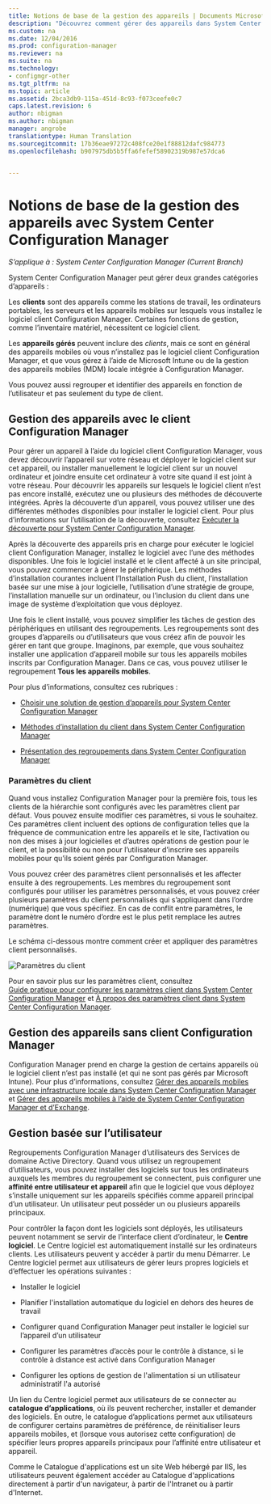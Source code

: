 ```yaml
---
title: Notions de base de la gestion des appareils | Documents Microsoft
description: "Découvrez comment gérer des appareils dans System Center Configuration Manager."
ms.custom: na
ms.date: 12/04/2016
ms.prod: configuration-manager
ms.reviewer: na
ms.suite: na
ms.technology:
- configmgr-other
ms.tgt_pltfrm: na
ms.topic: article
ms.assetid: 2bca3db9-115a-451d-8c93-f073ceefe0c7
caps.latest.revision: 6
author: nbigman
ms.author: nbigman
manager: angrobe
translationtype: Human Translation
ms.sourcegitcommit: 17b36eae97272c408fce20e1f88812dafc984773
ms.openlocfilehash: b907975db5b5ffa6fefef58902319b987e57dca6


---
```

# <a name="fundamentals-of-managing-devices-with-system-center-configuration-manager"></a>Notions de base de la gestion des appareils avec System Center Configuration Manager

*S’applique à : System Center Configuration Manager (Current Branch)*

System Center Configuration Manager peut gérer deux grandes catégories d’appareils :

Les **clients** sont des appareils comme les stations de travail, les ordinateurs portables, les serveurs et les appareils mobiles sur lesquels vous installez le logiciel client Configuration Manager. Certaines fonctions de gestion, comme l’inventaire matériel, nécessitent ce logiciel client.  

Les **appareils gérés** peuvent inclure des *clients*, mais ce sont en général des appareils mobiles où vous n’installez pas le logiciel client Configuration Manager, et que vous gérez à l’aide de Microsoft Intune ou de la gestion des appareils mobiles (MDM) locale intégrée à Configuration Manager.

Vous pouvez aussi regrouper et identifier des appareils en fonction de l’utilisateur et pas seulement du type de client.

## <a name="managing-devices-with-the-configuration-manager-client"></a>Gestion des appareils avec le client Configuration Manager

Pour gérer un appareil à l’aide du logiciel client Configuration Manager, vous devez découvrir l’appareil sur votre réseau et déployer le logiciel client sur cet appareil, ou installer manuellement le logiciel client sur un nouvel ordinateur et joindre ensuite cet ordinateur à votre site quand il est joint à votre réseau. Pour découvrir les appareils sur lesquels le logiciel client n’est pas encore installé, exécutez une ou plusieurs des méthodes de découverte intégrées. Après la découverte d’un appareil, vous pouvez utiliser une des différentes méthodes disponibles pour installer le logiciel client. Pour plus d’informations sur l’utilisation de la découverte, consultez [Exécuter la découverte pour System Center Configuration Manager](../../core/servers/deploy/configure/run-discovery.md).  

 Après la découverte des appareils pris en charge pour exécuter le logiciel client Configuration Manager, installez le logiciel avec l’une des méthodes disponibles. Une fois le logiciel installé et le client affecté à un site principal, vous pouvez commencer à gérer le périphérique.  Les méthodes d’installation courantes incluent l’Installation Push du client, l’installation basée sur une mise à jour logicielle, l’utilisation d’une stratégie de groupe, l’installation manuelle sur un ordinateur, ou l’inclusion du client dans une image de système d’exploitation que vous déployez.  

 Une fois le client installé, vous pouvez simplifier les tâches de gestion des périphériques en utilisant des regroupements. Les regroupements sont des groupes d’appareils ou d’utilisateurs que vous créez afin de pouvoir les gérer en tant que groupe. Imaginons, par exemple, que vous souhaitez installer une application d’appareil mobile sur tous les appareils mobiles inscrits par Configuration Manager. Dans ce cas, vous pouvez utiliser le regroupement **Tous les appareils mobiles**.  

 Pour plus d’informations, consultez ces rubriques :  

-   [Choisir une solution de gestion d’appareils pour System Center Configuration Manager](../../core/plan-design/choose-a-device-management-solution.md)  

-   [Méthodes d’installation du client dans System Center Configuration Manager](../../core/clients/deploy/plan/client-installation-methods.md)  

-   [Présentation des regroupements dans System Center Configuration Manager](../../core/clients/manage/collections/introduction-to-collections.md)  

### <a name="client-settings"></a>Paramètres du client  
 Quand vous installez Configuration Manager pour la première fois, tous les clients de la hiérarchie sont configurés avec les paramètres client par défaut. Vous pouvez ensuite modifier ces paramètres, si vous le souhaitez. Ces paramètres client incluent des options de configuration telles que la fréquence de communication entre les appareils et le site, l’activation ou non des mises à jour logicielles et d’autres opérations de gestion pour le client, et la possibilité ou non pour l’utilisateur d’inscrire ses appareils mobiles pour qu’ils soient gérés par Configuration Manager.  

Vous pouvez créer des paramètres client personnalisés et les affecter ensuite à des regroupements.  Les membres du regroupement sont configurés pour utiliser les paramètres personnalisés, et vous pouvez créer plusieurs paramètres du client personnalisés qui s’appliquent dans l’ordre (numérique) que vous spécifiez.  En cas de conflit entre paramètres, le paramètre dont le numéro d’ordre est le plus petit remplace les autres paramètres.  

Le schéma ci-dessous montre comment créer et appliquer des paramètres client personnalisés.  

 ![Paramètres du client](media/ClientSettings.gif)  

 Pour en savoir plus sur les paramètres client, consultez  
                [Guide pratique pour configurer les paramètres client dans System Center Configuration Manager](../../core/clients/deploy/configure-client-settings.md) et [À propos des paramètres client dans System Center Configuration Manager](../../core/clients/deploy/about-client-settings.md).

## <a name="managing-devices-without-the-configuration-manager-client"></a>Gestion des appareils sans client Configuration Manager  
 Configuration Manager prend en charge la gestion de certains appareils où le logiciel client n’est pas installé (et qui ne sont pas gérés par Microsoft Intune). Pour plus d’informations, consultez [Gérer des appareils mobiles avec une infrastructure locale dans System Center Configuration Manager](../../mdm/understand/manage-mobile-devices-with-on-premises-infrastructure.md) et [Gérer des appareils mobiles à l’aide de System Center Configuration Manager et d’Exchange](../../mdm/deploy-use/manage-mobile-devices-with-exchange-activesync.md).  

## <a name="user-based-management"></a>Gestion basée sur l’utilisateur  
 Regroupements Configuration Manager d’utilisateurs des Services de domaine Active Directory. Quand vous utilisez un regroupement d’utilisateurs, vous pouvez installer des logiciels sur tous les ordinateurs auxquels les membres du regroupement se connectent, puis configurer une **affinité entre utilisateur et appareil** afin que le logiciel que vous déployez s’installe uniquement sur les appareils spécifiés comme appareil principal d’un utilisateur. Un utilisateur peut posséder un ou plusieurs appareils principaux.  

 Pour contrôler la façon dont les logiciels sont déployés, les utilisateurs peuvent notamment se servir de l’interface client d’ordinateur, le **Centre logiciel**. Le Centre logiciel est automatiquement installé sur les ordinateurs clients. Les utilisateurs peuvent y accéder à partir du menu Démarrer. Le Centre logiciel permet aux utilisateurs de gérer leurs propres logiciels et d’effectuer les opérations suivantes :  

-   Installer le logiciel  

-   Planifier l'installation automatique du logiciel en dehors des heures de travail  

-   Configurer quand Configuration Manager peut installer le logiciel sur l’appareil d’un utilisateur  

-   Configurer les paramètres d’accès pour le contrôle à distance, si le contrôle à distance est activé dans Configuration Manager  

-   Configurer les options de gestion de l'alimentation si un utilisateur administratif l'a autorisé  

 Un lien du Centre logiciel permet aux utilisateurs de se connecter au **catalogue d’applications**, où ils peuvent rechercher, installer et demander des logiciels. En outre, le catalogue d’applications permet aux utilisateurs de configurer certains paramètres de préférence, de réinitialiser leurs appareils mobiles, et (lorsque vous autorisez cette configuration) de spécifier leurs propres appareils principaux pour l’affinité entre utilisateur et appareil.   

 Comme le Catalogue d'applications est un site Web hébergé par IIS, les utilisateurs peuvent également accéder au Catalogue d'applications directement à partir d'un navigateur, à partir de l'Intranet ou à partir d'Internet.  



<!--HONumber=Dec16_HO3-->


